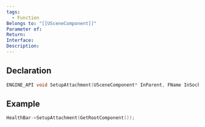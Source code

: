 ```yaml
---
tags:
  - Function
Belongs to: "[[USceneComponent]]"
Parameter of: 
Return: 
Interface: 
Description:
---
```


## Declaration

```cpp
ENGINE_API void SetupAttachment(USceneComponent* InParent, FName InSocketName = NAME_None);
```

## Example

```cpp
HealthBar->SetupAttachment(GetRootComponent());
```